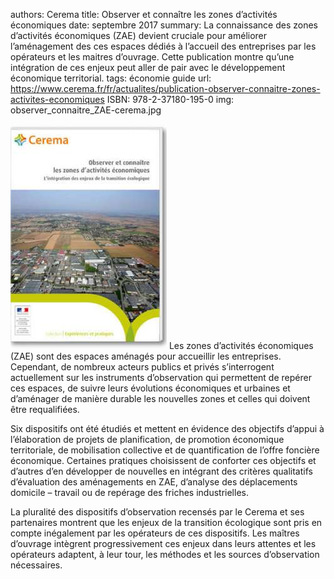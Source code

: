 authors: Cerema
title: Observer et connaître les zones d’activités économiques
date: septembre 2017
summary: La connaissance des zones d’activités économiques (ZAE) devient cruciale pour améliorer l’aménagement des ces espaces dédiés à l’accueil des entreprises par les opérateurs et les maitres d’ouvrage. Cette publication montre qu’une intégration de ces enjeux peut aller de pair avec le développement économique territorial.
tags: économie guide
url: https://www.cerema.fr/fr/actualites/publication-observer-connaitre-zones-activites-economiques
ISBN: 978-2-37180-195-0
img: observer_connaitre_ZAE-cerema.jpg

![couverture >](observer_connaitre_ZAE-cerema.jpg) Les zones d’activités économiques (ZAE) sont des espaces aménagés pour accueillir les entreprises. Cependant, de nombreux acteurs publics et privés s’interrogent actuellement sur les instruments d’observation qui permettent de repérer ces espaces, de suivre leurs évolutions économiques et urbaines et d’aménager de manière durable les nouvelles zones et celles qui doivent être requalifiées.

Six dispositifs ont été étudiés et mettent en évidence des objectifs d’appui à l’élaboration de projets de planification, de promotion économique territoriale, de mobilisation collective et de quantification de l’offre foncière économique. Certaines pratiques choisissent de conforter ces objectifs et d’autres d’en développer de nouvelles en intégrant des critères qualitatifs d’évaluation des aménagements en ZAE, d’analyse des déplacements domicile – travail ou de repérage des friches industrielles.

La pluralité des dispositifs d’observation recensés par le Cerema et ses partenaires montrent que les enjeux de la transition écologique sont pris en compte inégalement par les opérateurs de ces dispositifs. Les maîtres d’ouvrage intègrent progressivement ces enjeux dans leurs attentes et les opérateurs adaptent, à leur tour, les méthodes et les sources d’observation nécessaires.
